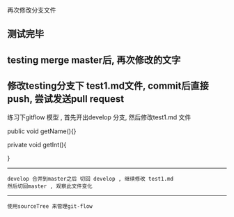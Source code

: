 

### 
再次修改分支文件

## 测试完毕
## testing merge master后, 再次修改的文字

## 修改testing分支下 test1.md文件, commit后直接push, 尝试发送pull request
练习下gitflow 模型 , 首先开出develop 分支, 然后修改test1.md 文件
>
>
public void getName(){}


private void getInt(){

 }

***
 
	develop 合并到master之后 切回 develop , 继续修改 test1.md 
	然后切回master , 观察此文件变化
 
***

	使用sourceTree 来管理git-flow